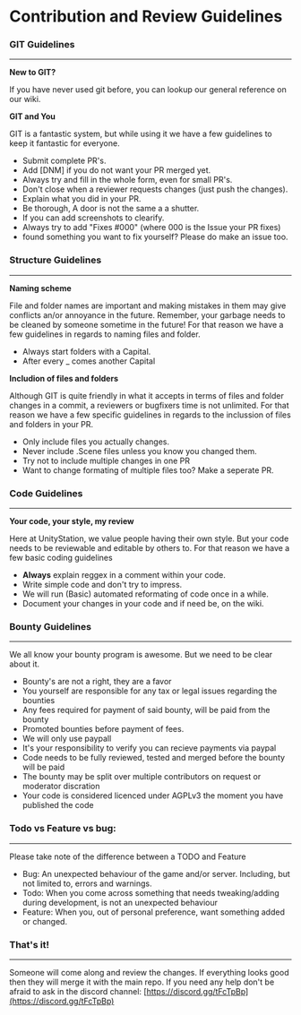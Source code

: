 # Contribution and Review Guidelines

### GIT Guidelines
***
**New to GIT?**

If you have never used git before, you can lookup our general reference on our wiki. 

**GIT and You**

GIT is a fantastic system, but while using it we have a few guidelines to keep it fantastic for everyone. 

* Submit complete PR's.
* Add [DNM] if you do not want your PR merged yet.
* Always try and fill in the whole form, even for small PR's.
* Don't close when a reviewer requests changes (just push the changes).
* Explain what you did in your PR.
* Be thorough, A door is not the same a a shutter.
* If you can add screenshots to clearify.
* Always try to add "Fixes #000" (where 000 is the Issue your PR fixes)
* found something you want to fix yourself? Please do make an issue too.

### Structure Guidelines
***

**Naming scheme**

File and folder names are important and making mistakes in them may give conflicts an/or annoyance in the future. Remember, your garbage needs to be cleaned by someone sometime in the future! For that reason we have a few guidelines in regards to naming files and folder.

* Always start folders with a Capital.
* After every _ comes another Capital


**Includion of files and folders**

Although GIT is quite friendly in what it accepts in terms of files and folder changes in a commit, a reviewers or bugfixers time is not unlimited. For that reason we have a few specific guidelines in regards to the inclussion of files and folders in your PR.

* Only include files you actually changes.
* Never include .Scene files unless you know you changed them.
* Try not to include multiple changes in one PR
* Want to change formating of multiple files too? Make a seperate PR.



### Code Guidelines

***
**Your code, your style, my review**

Here at UnityStation, we value people having their own style. But your code needs to be reviewable and editable by others to. For that reason we have a few basic coding guidelines

* **Always** explain reggex in a comment within your code.
* Write simple code and don't try to impress.
* We will run (Basic) automated reformating of code once in a while.
* Document your changes in your code and if need be, on the wiki.


### Bounty Guidelines

***
We all know your bounty program is awesome. But we need to be clear about it.

* Bounty's are not a right, they are a favor
* You yourself are responsible for any tax or legal issues regarding the bounties
* Any fees required for payment of said bounty, will be paid from the bounty
* Promoted bounties before payment of fees.
* We will only use paypall
* It's your responsibility to verify you can recieve payments via paypal
* Code needs to be fully reviewed, tested and merged before the bounty will be paid
* The bounty may be split over multiple contributors on request or moderator discration
* Your code is considered licenced under AGPLv3 the moment you have published the code



### Todo vs Feature vs bug:
***
Please take note of the difference between a TODO and Feature

* Bug: An unexpected behaviour of the game and/or server. Including, but not limited to, errors and warnings.
* Todo: When you come across something that needs tweaking/adding during development, is not an unexpected behaviour
* Feature: When you, out of personal preference, want something added or changed.

### That's it!
***
Someone will come along and review the changes. If everything looks good then they will merge it with the main repo. If you need any help don't be afraid to ask in the discord channel: [https://discord.gg/tFcTpBp](https://discord.gg/tFcTpBp)



